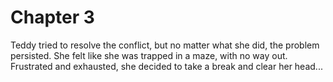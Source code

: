 # Chapter 3

Teddy tried to resolve the conflict, but no matter what she did, the problem persisted. She felt like she was trapped in a maze, with no way out. Frustrated and exhausted, she decided to take a break and clear her head...
